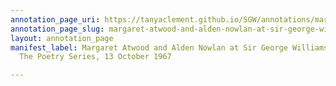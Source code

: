 ```yaml
---
annotation_page_uri: https://tanyaclement.github.io/SGW/annotations/margaret-atwood-and-alden-nowlan-at-sir-george-williams-university-the-poetry-series-13-october-1967-canvas-1-margaret-atwood.json
annotation_page_slug: margaret-atwood-and-alden-nowlan-at-sir-george-williams-university-the-poetry-series-13-october-1967-canvas-1-margaret-atwood
layout: annotation_page
manifest_label: Margaret Atwood and Alden Nowlan at Sir George Williams University,
  The Poetry Series, 13 October 1967

---
```

